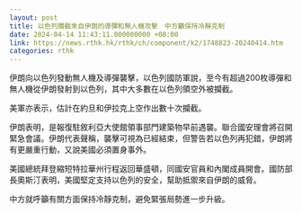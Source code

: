 ```yaml
---
layout: post
title: 以色列攔截來自伊朗的導彈和無人機攻擊　中方籲保持冷靜克制
date: 2024-04-14 11:43:11.000000000 +08:00
link: https://news.rthk.hk/rthk/ch/component/k2/1748823-20240414.htm
categories: rthk
---
```


伊朗向以色列發動無人機及導彈襲擊，以色列國防軍說，至今有超過200枚導彈和無人機從伊朗發射到以色列，其中大多數在以色列領空外被攔截。

美軍亦表示，估計在約旦和伊拉克上空作出數十次攔截。

伊朗表明，是報復駐敘利亞大使館領事部門建築物早前遇襲。聯合國安理會將召開緊急會議。伊朗代表聲稱，襲擊可視為已經結束，但警告若以色列再犯錯，伊朗將有更嚴重行動，又說美國必須置身事外。

美國總統拜登縮短特拉華州行程返回華盛頓，同國安官員和內閣成員開會。國防部長奧斯汀表明，美國堅定支持以色列的安全，幫助抵禦來自伊朗的威脅。

中方就呼籲有關方面保持冷靜克制，避免緊張局勢進一步升級。
